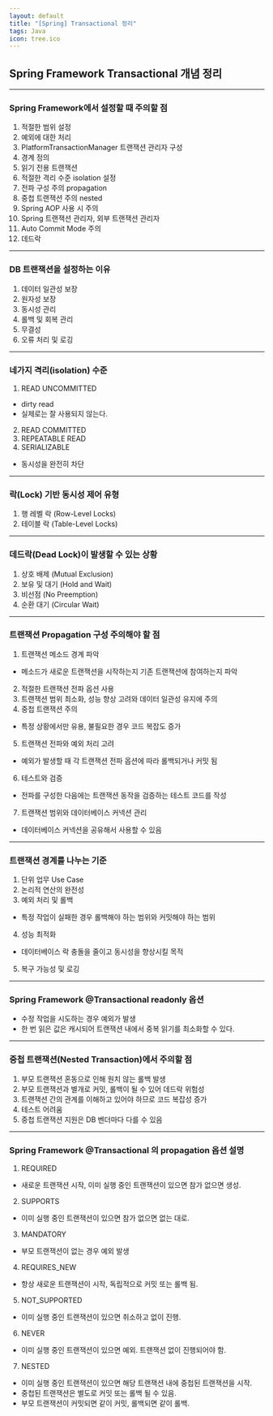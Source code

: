 ```yaml
---
layout: default
title: "[Spring] Transactional 정리"
tags: Java
icon: tree.ico 
---
```


## Spring Framework Transactional 개념 정리

---

### Spring Framework에서 설정할 때 주의할 점

1. 적절한 범위 설정
2. 예외에 대한 처리
3. PlatformTransactionManager 트랜잭션 관리자 구성
4. 경계 정의
5. 읽기 전용 트랜잭션
6. 적절한 격리 수준 isolation 설정
7. 전파 구성 주의 propagation
8. 중첩 트랜잭션 주의 nested
9. Spring AOP 사용 시 주의
10. Spring 트랜잭션 관리자, 외부 트랜잭션 관리자
11. Auto Commit Mode 주의
12. 데드락

---

### DB 트랜잭션을 설정하는 이유

1. 데이터 일관성 보장
2. 원자성 보장
3. 동시성 관리
4. 롤백 및 회복 관리
5. 무결성
6. 오류 처리 및 로깅

---

### 네가지 격리(isolation) 수준

1. READ UNCOMMITTED
- dirty read  
- 실제로는 잘 사용되지 않는다.

2. READ COMMITTED
3. REPEATABLE READ
4. SERIALIZABLE
- 동시성을 완전히 차단

---

### 락(Lock) 기반 동시성 제어 유형

1. 행 레벨 락 (Row-Level Locks)
2. 테이블 락 (Table-Level Locks)

---

### 데드락(Dead Lock)이 발생할 수 있는 상황

1. 상호 배제 (Mutual Exclusion)
2. 보유 및 대기 (Hold and Wait)
3. 비선점 (No Preemption)
4. 순환 대기 (Circular Wait)

---

### 트랜잭션 Propagation 구성 주의해야 할 점

1. 트랜잭션 메소드 경계 파악
- 메소드가 새로운 트랜잭션을 시작하는지 기존 트랜잭션에 참여하는지 파악

2. 적절한 트랜잭션 전파 옵션 사용
3. 트랜잭션 범위 최소화, 성능 향상 고려와 데이터 일관성 유지에 주의
4. 중첩 트랜잭션 주의
- 특정 상황에서만 유용, 불필요한 경우 코드 복잡도 증가

5. 트랜잭션 전파와 예외 처리 고려
- 예외가 발생할 때 각 트랜잭션 전파 옵션에 따라 롤백되거나 커밋 됨

6. 테스트와 검증
- 전파를 구성한 다음에는 트랜잭션 동작을 검증하는 테스트 코드를 작성

7. 트랜잭션 범위와 데이터베이스 커넥션 관리
- 데이터베이스 커넥션을 공유해서 사용할 수 있음

---

### 트랜잭션 경계를 나누는 기준

1. 단위 업무 Use Case
2. 논리적 연산의 완전성
3. 예외 처리 및 롤백
- 특정 작업이 실패한 경우 롤백해야 하는 범위와 커밋해야 하는 범위
4. 성능 최적화
- 데이터베이스 락 충돌을 줄이고 동시성을 향상시킬 목적
5. 복구 가능성 및 로깅

---

### Spring Framework @Transactional readonly 옵션

- 수정 작업을 시도하는 경우 예외가 발생
- 한 번 읽은 값은 캐시되어 트랜잭션 내에서 중복 읽기를 최소화할 수 있다.

---

### 중첩 트랜잭션(Nested Transaction)에서 주의할 점

1. 부모 트랜잭션 혼동으로 인해 원치 않는 롤백 발생
2. 부모 트랜잭션과 별개로 커밋, 롤백이 될 수 있어 데드락 위험성
3. 트랜잭션 간의 관계를 이해하고 있어야 하므로 코드 복잡성 증가
4. 테스트 어려움
5. 중첩 트랜잭션 지원은 DB 벤더마다 다를 수 있음

---

### Spring Framework @Transactional 의 propagation 옵션 설명

1. REQUIRED
- 새로운 트랜잭션 시작, 이미 실행 중인 트랜잭션이 있으면 참가 없으면 생성.
2. SUPPORTS
- 이미 실행 중인 트랜잭션이 있으면 참가 없으면 없는 대로.
3. MANDATORY
- 부모 트랜잭션이 없는 경우 예외 발생
4. REQUIRES_NEW
- 항상 새로운 트랜잭션이 시작, 독립적으로 커밋 또는 롤백 됨.
5. NOT_SUPPORTED
- 이미 실행 중인 트랜잭션이 있으면 취소하고 없이 진행.
6. NEVER
- 이미 실행 중인 트랜잭션이 있으면 예외. 트랜잭션 없이 진행되어야 함. 
7. NESTED
- 이미 실행 중인 트랜잭션이 있으면 해당 트랜잭션 내에 중첩된 트랜잭션을 시작.
- 중첩된 트랜잭션은 별도로 커밋 또는 롤백 될 수 있음.
- 부모 트랜잭션이 커밋되면 같이 커밋, 롤백되면 같이 롤백.